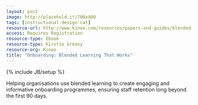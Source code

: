 ```yaml
---
layout: post
image: http://placehold.it/700x400
tags: [instructional-design-cat]
resource-url: http://www.kineo.com/resources/papers-and-guides/blended-learning-that-works-for-onboarding-guide
access: Requires Registration
resource-type: Ebook
resource-type: Kirstie Greany
resource-org: Kineo
title: "Onboarding: Blended Learning That Works"
---
```

{% include JB/setup %}

Helping organisations use blended learning to create engaging and informative onboarding programmes, ensuring staff retention long beyond the first 90 days.
